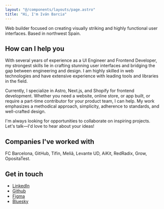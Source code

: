 ```yaml
---
layout: "@/components/layouts/page.astro"
title: "Hi, I'm Iván Barcia"
---
```


Web builder focused on creating visually striking and highly functional user interfaces. Based in northwest Spain.

## How can I help you

With several years of experience as a UI Engineer and Frontend Developer, my strongest skills lie in crafting stunning user interfaces and bridging the gap between engineering and design. I am highly skilled in web technologies and have extensive experience with leading tools and libraries in the field.

Currently, I specialize in Astro, Next.js, and Shopify for frontend development. Whether you need a website, online store, or app built, or require a part-time contributor for your product team, I can help. My work emphasizes a methodical approach, simplicity, adherence to standards, and well-crafted design.

I'm always looking for opportunities to collaborate on inspiring projects. Let's talk—I'd love to hear about your ideas!

## Companies I've worked with

FC Barcelona, GitHub, Tifin, Meliã, Levante UD, AiKit, RedRadix, Grow, OpositaTest.

## Get in touch

- [LinkedIn](https://www.linkedin.com/in/ivanbarcia/)
- [Github](https://github.com/barcia)
- [Figma](https://www.figma.com/@barcia)
- [Bluesky](https://bsky.app/profile/barcia.dev)
